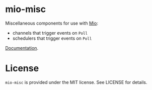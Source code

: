 # mio-misc

Miscellaneous components for use with [Mio](https://github.com/tokio-rs/mio):

- channels that trigger events on `Poll`
- schedulers that trigger events on `Poll`

[Documentation](https://docs.rs/mio-misc).

# License

`mio-misc` is provided under the MIT license. See LICENSE for details.
